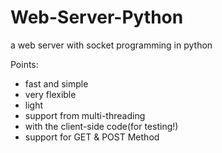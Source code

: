 # Web-Server-Python
 a web server with socket programming in python

Points:

* fast and simple
* very flexible
* light
* support from multi-threading
* with the client-side code(for testing!)
* support for GET & POST Method

